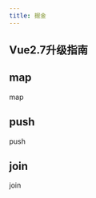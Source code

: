 ```yaml
---
title: 掘金
---
```


## Vue2.7升级指南

## map

<vp-word>map</vp-word>


## push

<vp-word>push</vp-word>

## join

<vp-word>join</vp-word>